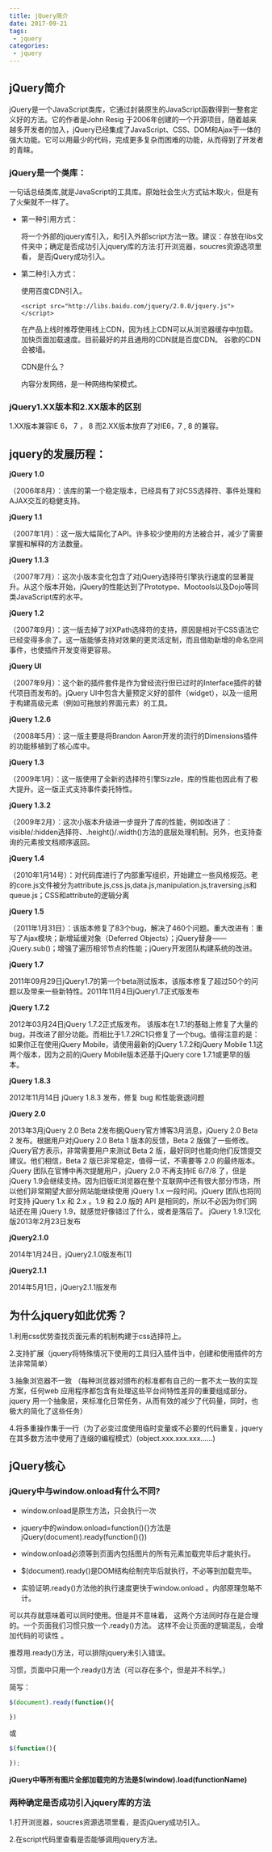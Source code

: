 ```yaml
---
title: jQuery简介
date: 2017-09-21
tags:
 - jquery
categories: 
 - jquery
---
```


## jQuery简介

jQuery是一个JavaScript类库，它通过封装原生的JavaScript函数得到一整套定义好的方法。它的作者是John Resig 于2006年创建的一个开源项目，随着越来越多开发者的加入，jQuery已经集成了JavaScript、CSS、DOM和Ajax于一体的强大功能。它可以用最少的代码，完成更多复杂而困难的功能，从而得到了开发者的青睐。

### jQuery是一个类库：


一句话总结类库,就是JavaScript的工具库。原始社会生火方式钻木取火，但是有了火柴就不一样了。
- 第一种引用方式：

    将一个外部的jquery库引入，和引入外部script方法一致。建议：存放在libs文件夹中；确定是否成功引入jquery库的方法:打开浏览器，soucres资源选项里看， 是否jQuery成功引入。

- 第二种引入方式：

    使用百度CDN引入。
    
    ```
    <script src="http://libs.baidu.com/jquery/2.0.0/jquery.js"></script>
    ```
    
    在产品上线时推荐使用线上CDN，因为线上CDN可以从浏览器缓存中加载。加快页面加载速度。目前最好的并且通用的CDN就是百度CDN。 谷歌的CDN会被墙。
    
    CDN是什么？

    内容分发网络，是一种网络构架模式。

### jQuery1.XX版本和2.XX版本的区别

1.XX版本兼容IE 6， 7 ， 8 而2.XX版本放弃了对IE6，7 ,  8 的兼容。



## jquery的发展历程：
**jQuery 1.0**

（2006年8月）：该库的第一个稳定版本，已经具有了对CSS选择符、事件处理和AJAX交互的稳健支持。

**jQuery 1.1**

（2007年1月）：这一版大幅简化了API。许多较少使用的方法被合并，减少了需要掌握和解释的方法数量。

**jQuery 1.1.3**

（2007年7月）：这次小版本变化包含了对jQuery选择符引擎执行速度的显著提升。从这个版本开始，jQuery的性能达到了Prototype、Mootools以及Dojo等同类JavaScript库的水平。

**jQuery 1.2**

（2007年9月）：这一版去掉了对XPath选择符的支持，原因是相对于CSS语法它已经变得多余了。这一版能够支持对效果的更灵活定制，而且借助新增的命名空间事件，也使插件开发变得更容易。

**jQuery UI**

（2007年9月）：这个新的插件套件是作为曾经流行但已过时的Interface插件的替代项目而发布的。jQuery UI中包含大量预定义好的部件（widget），以及一组用于构建高级元素（例如可拖放的界面元素）的工具。

**jQuery 1.2.6**

（2008年5月）：这一版主要是将Brandon Aaron开发的流行的Dimensions插件的功能移植到了核心库中。

**jQuery 1.3**

（2009年1月）：这一版使用了全新的选择符引擎Sizzle，库的性能也因此有了极大提升。这一版正式支持事件委托特性。

**jQuery 1.3.2**

（2009年2月）：这次小版本升级进一步提升了库的性能，例如改进了：visible/:hidden选择符、.height()/.width()方法的底层处理机制。另外，也支持查询的元素按文档顺序返回。

**jQuery 1.4**

（2010年1月14号）：对代码库进行了内部重写组织，开始建立一些风格规范。老的core.js文件被分为attribute.js,css.js,data.js,manipulation.js,traversing.js和queue.js；CSS和attribute的逻辑分离

**jQuery 1.5**

（2011年1月31日）：该版本修复了83个bug，解决了460个问题。重大改进有：重写了Ajax模块；新增延缓对象（Deferred Objects）；jQuery替身——jQuery.sub()；增强了遍历相邻节点的性能；jQuery开发团队构建系统的改进。

**jQuery 1.7**

2011年09月29日jQuery1.7的第一个beta测试版本，该版本修复了超过50个的问题以及带来一些新特性。2011年11月4日jQuery1.7正式版发布

**jQuery 1.7.2**

2012年03月24日jQuery 1.7.2正式版发布。
该版本在1.7.1的基础上修复了大量的bug，并改进了部分功能。而相比于1.7.2RC1只修复了一个bug。值得注意的是：如果你正在使用jQuery Mobile，请使用最新的jQuery 1.7.2和jQuery Mobile 1.1这两个版本，因为之前的jQuery Mobile版本还基于jQuery core 1.7.1或更早的版本。

**jQuery 1.8.3**

2012年11月14日 jQuery 1.8.3 发布，修复 bug 和性能衰退问题

**jQuery 2.0**

2013年3月jQuery 2.0 Beta 2发布据jQuery官方博客3月消息，jQuery 2.0 Beta 2 发布。根据用户对jQuery 2.0 Beta 1 版本的反馈，Beta 2 版做了一些修改。jQuery官方表示，非常需要用户来测试 Beta 2 版，最好同时也能向他们反馈提交建议。他们相信，Beta 2 版已非常稳定，值得一试，不需要等 2.0 的最终版本。jQuery 团队在官博中再次提醒用户，jQuery 2.0 不再支持IE 6/7/8 了，但是 jQuery 1.9会继续支持。因为旧版IE浏览器在整个互联网中还有很大部分市场，所以他们非常期望大部分网站能继续使用 jQuery 1.x 一段时间。jQuery 团队也将同时支持 jQuery 1.x 和 2.x 。1.9 和 2.0 版的 API 是相同的，所以不必因为你们网站还在用 jQuery 1.9，就感觉好像错过了什么，或者是落后了。
jQuery 1.9.1汉化版2013年2月23日发布

**jQuery2.1.0**

2014年1月24日，jQuery2.1.0版发布[1] 

**jQuery2.1.1**

2014年5月1日，jQuery2.1.1版发布

## 为什么jquery如此优秀？

1.利用css优势查找页面元素的机制构建于css选择符上。

2.支持扩展（jquery将特殊情况下使用的工具归入插件当中，创建和使用插件的方法非常简单）

3.抽象浏览器不一致 （每种浏览器对颁布的标准都有自己的一套不太一致的实现方案，任何web 应用程序都包含有处理这些平台间特性差异的重要组成部分。jquery 用一个抽象层，来标准化日常任务，从而有效的减少了代码量，同时，也极大的简化了这些任务）

4.将多重操作集于一行（为了必变过度使用临时变量或不必要的代码重复，jquery在其多数方法中使用了连缀的编程模式）(object.xxx.xxx.xxx……)



## jQuery核心



### jQuery中与window.onload有什么不同?

- window.onload是原生方法，只会执行一次
 
- jquery中的window.onload=function(){}方法是jQuery(document).ready(function(){})

- window.onload必须等到页面内包括图片的所有元素加载完毕后才能执行。

- $(document).ready()是DOM结构绘制完毕后就执行，不必等到加载完毕。

- 实验证明.ready()方法他的执行速度更快于window.onload 。内部原理忽略不计。

可以共存就意味着可以同时使用。但是并不意味着， 这两个方法同时存在是合理的。一个页面我们习惯只放一个.ready()方法。 这样不会让页面的逻辑混乱，会增加代码的可读性 。 

推荐用.ready()方法，可以排除jquery未引入错误。

习惯，页面中只用一个.ready()方法（可以存在多个，但是并不科学。）

简写：
```js
$(document).ready(function(){

})
```
或

```js
$(function(){

});
```
**jQuery中等所有图片全部加载完的方法是$(window).load(functionName)**


### 两种确定是否成功引入jquery库的方法

1.打开浏览器，soucres资源选项里看，是否jQuery成功引入。

2.在script代码里查看是否能够调用jquery方法。
